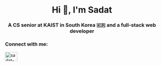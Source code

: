 <h1 align="center">Hi 👋, I'm Sadat</h1>
<h3 align="center">A CS senior at KAIST in South Korea 🇰🇷 and a full-stack web developer</h3>

<h3 align="left">Connect with me:</h3>
<p align="left">
<a href="https://linkedin.com/in/sadat-shams-chowdhury/" target="blank"><img align="center" src="https://raw.githubusercontent.com/rahuldkjain/github-profile-readme-generator/master/src/images/icons/Social/linked-in-alt.svg" alt="sadat-shams-chowdhury/" height="30" width="40" /></a>
</p>

